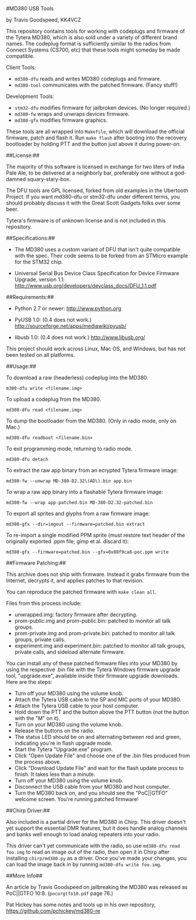 #MD380 USB Tools

by Travis Goodspeed, KK4VCZ

This repository contains tools for working with codeplugs and firmware
of the Tytera MD380, which is also sold under a variety of different
brand names.  The codeplug format is sufficiently similar to the
radios from Connect Systems (CS700, etc) that these tools might
someday be made compatible.

Client Tools:
* `md380-dfu` reads and writes MD380 codeplugs and firmware.
* `md380-tool` communicates with the patched firmware. (Fancy stuff!)

Development Tools:
* `stm32-dfu` modifies firmware for jailbroken devices. (No longer required.)
* `md380-fw` wraps and unwraps devices firmware.
* `md380-gfx` modifies firmware graphics.

These tools are all wrapped into `Makefile`, which will download the
official firmware, patch and flash it.  Run `make flash` after booting
into the recovery bootloader by holding PTT and the button just above
it during power-on.

##License:##

The majority of this software is licensed in exchange for two liters
of India Pale Ale, to be delivered at a neighborly bar, preferably one
without a god-damned squary-stary-box.

The DFU tools are GPL licensed, forked from old examples in the
Ubertooth Project.  If you want md380-dfu or stm32-dfu under different
terms, you should probably discuss it with the Great Scott Gadgets
folks over some beer.

Tytera's firmware is of unknown license and is not included in this
repository.

##Specifications:##

* The MD380 uses a custom variant of DFU that isn't quite compatible
  with the spec.  Their code seems to be forked from an STMicro
  example for the STM32 chip.

* Universal Serial Bus Device Class Specification for Device
  Firmware Upgrade, version 1.1:
  http://www.usb.org/developers/devclass_docs/DFU_1.1.pdf


##Requirements:##

* Python 2.7 or newer:
  http://www.python.org

* PyUSB 1.0:  (0.4 does not work.)
  http://sourceforge.net/apps/mediawiki/pyusb/

* libusb 1.0: (0.4 does not work.)
  http://www.libusb.org/

This project should work across Linux, Mac OS, and Windows, but has
not been tested on all platforms.


##Usage:##

To download a raw (headerless) codeplug into the MD380.

    m380-dfu write <filename.img>

To upload a codeplug from the MD380.

    md380-dfu read <filename.img>

To dump the bootloader from the MD380.  (Only in radio mode, only on Mac.)

    md380-dfu readboot <filename.bin>

To exit programming mode, returning to radio mode.

    md380-dfu detach

To extract the raw app binary from an ecrypted Tytera firmware image:

    md380-fw --unwrap MD-380-D2.32\(AD\).bin app.bin

To wrap a raw app binary into a flashable Tytera firmware image:

    md380-fw --wrap app-patched.bin MD-380-D2.32-patched.bin

To export all sprites and glyphs from a raw firmware image:

    md380-gfx --dir=imgout --firmware=patched.bin extract

To re-import a single modified PPM sprite (must restore text header
of the originally exported .ppm file; gimp et al. discard it):

    md380-gfx --firmware=patched.bin --gfx=0x80f9ca8-poc.ppm write

##Firmware Patching:##

This archive does not ship with firmware.  Instead it grabs firmware
from the Internet, decrypts it, and applies patches to that revision.

You can reproduce the patched firmware with `make clean all`.

Files from this process include:

* unwrapped.img: factory firmware after decrypting.
* prom-public.img and prom-public.bin: patched to monitor all talk groups.
* prom-private.img and prom-private.bin: patched to monitor all talk groups, private calls.
* experiment.img and experiment.bin: patched to monitor all talk groups, private calls, and sideload alternate firmware.

You can install any of these patched firmware files into your MD380 by
using the respective .bin file with the Tytera Windows firmware
upgrade tool, "upgrade.exe", available inside their firmware upgrade
downloads. Here are the steps:

* Turn off your MD380 using the volume knob.
* Attach the Tytera USB cable to the SP and MIC ports of your MD380.
* Attach the Tytera USB cable to your host computer.
* Hold down the PTT and the button above the PTT button (*not* the button with the "M" on it).
* Turn on your MD380 using the volume knob.
* Release the buttons on the radio.
* The status LED should be on and alternating between red and green, indicating you're in flash upgrade mode.
* Start the Tytera "Upgrade.exe" program.
* Click "Open Update File" and choose one of the .bin files produced from the process above.
* Click "Download Update File" and wait for the flash update process to finish. It takes less than a minute.
* Turn off your MD380 using the volume knob.
* Disconnect the USB cable from your MD380 and host computer.
* Turn the MD380 back on, and you should see the "PoC||GTFO" welcome screen. You're running patched firmware!

##Chirp Driver:##

Also included is a partial driver for the MD380 in Chirp.  This driver
doesn't yet support the essential DMR features, but it does handle
analog channels and banks well enough to load analog repeaters into
your radio.

This driver can't yet communicate with the radio, so use `md380-dfu
read foo.img` to read an image out of the radio, then open it in Chirp
after installing `chirp/md380.py` as a driver.  Once you've made your
changes, you can load the image back in by running `md380-dfu write
foo.img`.


##More Info##

An article by Travis Goodspeed on jailbreaking the MD380 was released
as PoC||GTFO 10:8.  (`pocorgtfo10.pdf` page 76.)

Pat Hickey has some notes and tools up in his own repository,
https://github.com/pchickey/md380-re
